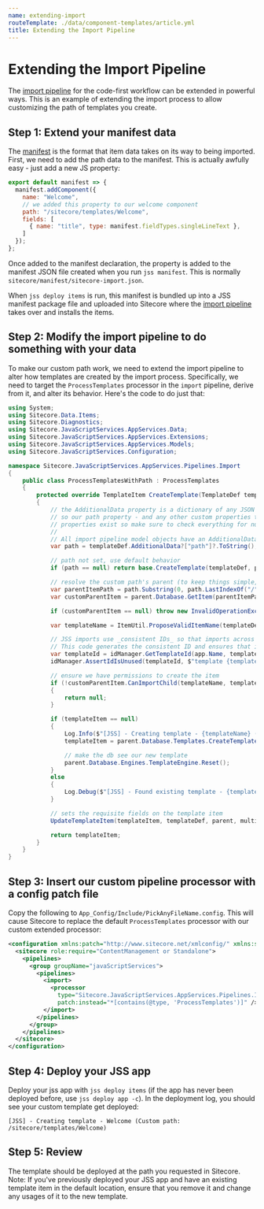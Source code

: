 ```yaml
---
name: extending-import
routeTemplate: ./data/component-templates/article.yml
title: Extending the Import Pipeline
---
```


# Extending the Import Pipeline

The [import pipeline](/docs/techniques/working-disconnected/import-process) for the code-first workflow can be extended in powerful ways. This is an example of extending the import process to allow customizing the path of templates you create.

## Step 1: Extend your manifest data

The [manifest](../manifest-generation) is the format that item data takes on its way to being imported. First, we need to add the path data to the manifest. This is actually awfully easy - just add a new JS property:

```javascript
export default manifest => {
  manifest.addComponent({
    name: "Welcome",
    // we added this property to our welcome component
    path: "/sitecore/templates/Welcome",
    fields: [
      { name: "title", type: manifest.fieldTypes.singleLineText },
    ]
  });
};

```

Once added to the manifest declaration, the property is added to the manifest JSON file created when you run `jss manifest`. This is normally `sitecore/manifest/sitecore-import.json`.

When `jss deploy items` is run, this manifest is bundled up into a JSS manifest package file and uploaded into Sitecore where the [import pipeline](/docs/techniques/working-disconnected/import-process) takes over and installs the items.

## Step 2: Modify the import pipeline to do something with your data

To make our custom path work, we need to extend the import pipeline to alter how templates are created by the import process. Specifically, we need to target the `ProcessTemplates` processor in the `import` pipeline, derive from it, and alter its behavior. Here's the code to do just that:

```c#
using System;
using Sitecore.Data.Items;
using Sitecore.Diagnostics;
using Sitecore.JavaScriptServices.AppServices.Data;
using Sitecore.JavaScriptServices.AppServices.Extensions;
using Sitecore.JavaScriptServices.AppServices.Models;
using Sitecore.JavaScriptServices.Configuration;

namespace Sitecore.JavaScriptServices.AppServices.Pipelines.Import
{
    public class ProcessTemplatesWithPath : ProcessTemplates
    {
        protected override TemplateItem CreateTemplate(TemplateDef templateDef, Item parent, Item multilistRoot, AppConfiguration app, IdManager idManager)
        {
            // the AdditionalData property is a dictionary of any JSON properties that were _not_ mapped to a TemplateDef property
            // so our path property - and any other custom properties that are added - will show up here. It will be null if no unmapped
            // properties exist so make sure to check everything for nulls with ?
            //
            // All import pipeline model objects have an AdditionalData property like this.
            var path = templateDef.AdditionalData?["path"]?.ToString();

            // path not set, use default behavior
            if (path == null) return base.CreateTemplate(templateDef, parent, multilistRoot, app, idManager);

            // resolve the custom path's parent (to keep things simple, we're not creating any parent hierarchy)
            var parentItemPath = path.Substring(0, path.LastIndexOf("/"));
            var customParentItem = parent.Database.GetItem(parentItemPath, parent.Language);

            if (customParentItem == null) throw new InvalidOperationException($"Parent item for custom import path item {templateDef.Name} ({path}) did not exist.");

            var templateName = ItemUtil.ProposeValidItemName(templateDef.Name);

            // JSS imports use _consistent IDs_ so that imports across instances use the same Sitecore item GUIDs
            // This code generates the consistent ID and ensures that it is unique.
            var templateId = idManager.GetTemplateId(app.Name, templateDef);
            idManager.AssertIdIsUnused(templateId, $"template {templateDef.Name}");

            // ensure we have permissions to create the item
            if (!customParentItem.CanImportChild(templateName, templateId, out var templateItem))
            {
                return null;
            }

            if (templateItem == null)
            {
                Log.Info($"[JSS] - Creating template - {templateName} (Custom path: {path})", this);
                templateItem = parent.Database.Templates.CreateTemplate(templateName, customParentItem);

                // make the db see our new template
                parent.Database.Engines.TemplateEngine.Reset();
            }
            else
            {
                Log.Debug($"[JSS] - Found existing template - {templateName}", this);
            }

            // sets the requisite fields on the template item
            UpdateTemplateItem(templateItem, templateDef, parent, multilistRoot, app, idManager, templateItem.DisplayName);

            return templateItem;
        }
    }
}
```

## Step 3: Insert our custom pipeline processor with a config patch file

Copy the following to `App_Config/Include/PickAnyFileName.config`. This will cause Sitecore to replace the default `ProcessTemplates` processor with our custom extended processor:

```xml
<configuration xmlns:patch="http://www.sitecore.net/xmlconfig/" xmlns:set="http://www.sitecore.net/xmlconfig/set/" xmlns:role="http://www.sitecore.net/xmlconfig/role/">
  <sitecore role:require="ContentManagement or Standalone">
    <pipelines>
      <group groupName="javaScriptServices">
        <pipelines>
          <import>
            <processor 
              type="Sitecore.JavaScriptServices.AppServices.Pipelines.Import.ProcessTemplatesWithPath, Sitecore.JavaScriptServices.AppServices"
              patch:instead="*[contains(@type, 'ProcessTemplates')]" />
          </import>
        </pipelines>
      </group>
    </pipelines>
  </sitecore>
</configuration>
```

## Step 4: Deploy your JSS app

Deploy your jss app with `jss deploy items` (if the app has never been deployed before, use `jss deploy app -c`). In the deployment log, you should see your custom template get deployed:

```
[JSS] - Creating template - Welcome (Custom path: /sitecore/templates/Welcome)
```

## Step 5: Review

The template should be deployed at the path you requested in Sitecore. Note: If you've previously deployed your JSS app and have an existing template item in the default location, ensure that you remove it and change any usages of it to the new template.